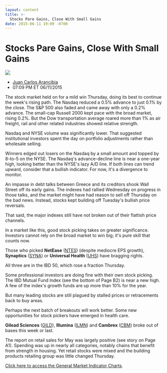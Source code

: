 ```yaml
---
layout: content
title: >-
  Stocks Pare Gains, Close With Small Gains
date: 2015-06-11 19:09 -0700
---
```



Stocks Pare Gains, Close With Small Gains
==========================================


![](https://www.investors.com/wp-content/uploads/ibd-migrated-images/MPv_150612_635696325096113880.png)

* [Juan Carlos Arancibia](https://www.investors.com/author/juan-carlos-arancibia/ "Posts by Juan Carlos Arancibia")
* 07:09 PM ET 06/11/2015




  

The stock market held on for a mild win Thursday, doing its best to continue the week's rising path. The Nasdaq reduced a 0.5% advance to just 0.1% by the close. The S&P 500 also faded and came away with only a 0.2% advance. The small-cap Russell 2000 kept pace with the broad market, rising 0.2%. But the Dow transportation average roared more than 1% as air freight, rail and other related industries showed relative strength.

  

Nasdaq and NYSE volume was significantly lower. That suggested institutional investors spent the day on portfolio adjustments rather than wholesale selling.

  

Winners edged out losers on the Nasdaq by a small amount and topped by 8-to-5 on the NYSE. The Nasdaq's advance-decline line is near a one-year high, looking better than the NYSE's lazy A/D line. If both lines can trend upward, consider that a bullish indicator. For now, it's a divergence to monitor.

  

An impasse in debt talks between Greece and its creditors shook Wall Street off its early gains. The indexes had rallied Wednesday on progress in those talks, and the market might have had reason to sell off Thursday on the bad news. Instead, stocks kept building off Tuesday's bullish price reversals.

  

That said, the major indexes still have not broken out of their flattish price channels.

  

In a market like this, good stock picking takes on greater significance. Investors cannot rely on the broad market to win big; it's pure skill that counts now.

  

Those who picked **NetEase** ([NTES](https://research.investors.com/quote.aspx?symbol=NTES)) (despite mediocre EPS growth), **Synaptics** ([SYNA](https://research.investors.com/quote.aspx?symbol=SYNA)) or **Universal Health** ([UHS](https://research.investors.com/quote.aspx?symbol=UHS)) have bragging rights.

  

All three are in the IBD 50, which rose a fraction Thursday.

  

Some professional investors are doing fine with their own stock picking. The IBD Mutual Fund Index (see the bottom of Page B2) is near a new high. A few of the index's growth funds are up more than 10% for the year.

  

But many leading stocks are still plagued by stalled prices or retracements back to buy areas.

  

Perhaps the next batch of breakouts will work better. Some new opportunities for stock pickers have emerged in health care.

  

**Gilead Sciences** ([GILD](https://research.investors.com/quote.aspx?symbol=GILD)), **Illumina** ([ILMN](https://research.investors.com/quote.aspx?symbol=ILMN)) and **Cambrex** ([CBM](https://research.investors.com/quote.aspx?symbol=CBM)) broke out of bases this week or last.

  

The report on retail sales for May was largely positive (see story on Page A1). Spending was up in nearly all categories, notably chains that benefit from strength in housing. Yet retail stocks were mixed and the building products retailing group was little changed Thursday.

  

[Click here to access the General Market Indicator Charts](https://www.investors.com/pdf/GMI_061215.pdf).




